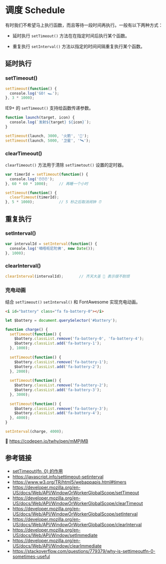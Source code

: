 # 调度 Schedule

有时我们不希望马上执行函数，而且等待一段时间再执行。一般有以下两种方式：
* 延时执行 `setTimeout()` 方法在在指定时间后执行某个函数。

* 重复执行 `setInterval()` 方法以指定的时间间隔重复执行某个函数。

## 延时执行
### setTimeout()
```javascript
setTimeout(function() {
  console.log('GO! 🏎');
}, 3 * 1000);
```
IE9+ 的 `setTimeout()` 支持给函数传递参数。
```javascript
function launch(target, icon) {
  console.log(`发射${target} ${icon}`);
}

setTimeout(launch, 3000, '火箭', '🚀');
setTimeout(launch, 5000, '卫星', '🛰');
```

### clearTimeout()
`clearTimeout()` 方法用于清除 `setTimetout()` 设置的定时器。
```javascript
var timerId = setTimeout(function() {
  console.log('⏰⏰⏰');
}, 60 * 60 * 1000);     // 再睡一个小时

setTimeout(function() {
  clearTimeout(timerId);
}, 5 * 1000);           // 5 秒之后取消闹钟 ⏰
```

## 重复执行
### setInterval()
```javascript
var intervalId = setInterval(function() {
  console.log('喃唔呃尼陀佛', new Date());
}, 1000);
```

### clearInterval()
```javascript
clearInterval(intervalId);       // 齐天大圣 🙉 表示很不耐烦
```

### 充电动画
结合 `setTimeout()` `setInterval()` 和 FontAwesome 实现充电动画。
```html
<i id="battery" class="fa fa-battery-0"></i>
```
```javascript
let $battery = document.querySelector('#battery');

function charge() {
  setTimeout(function() {
    $battery.classList.remove('fa-battery-0', 'fa-battery-4');
    $battery.classList.add('fa-battery-1');
  }, 1000);
  
  setTimeout(function() {
    $battery.classList.remove('fa-battery-1');
    $battery.classList.add('fa-battery-2');
  }, 2000);
  
  setTimeout(function() {
    $battery.classList.remove('fa-battery-2');
    $battery.classList.add('fa-battery-3');
  }, 3000);
  
  setTimeout(function() {
    $battery.classList.remove('fa-battery-3');
    $battery.classList.add('fa-battery-4');
  }, 4000);
}

setInterval(charge, 4000);
```
🚀 https://codepen.io/twhy/pen/mMPjMB

## 参考链接
* [setTimeout(fn, 0) 的作用](http://pandacafe.net/post/337)
* https://javascript.info/settimeout-setinterval
* https://www.w3.org/TR/html5/webappapis.html#timers
* https://developer.mozilla.org/en-US/docs/Web/API/WindowOrWorkerGlobalScope/setTimeout
* https://developer.mozilla.org/en-US/docs/Web/API/WindowOrWorkerGlobalScope/clearTimeout
* https://developer.mozilla.org/en-US/docs/Web/API/WindowOrWorkerGlobalScope/setInterval
* https://developer.mozilla.org/en-US/docs/Web/API/WindowOrWorkerGlobalScope/clearInterval
* https://developer.mozilla.org/en-US/docs/Web/API/Window/setImmediate
* https://developer.mozilla.org/en-US/docs/Web/API/Window/clearImmediate
* https://stackoverflow.com/questions/779379/why-is-settimeoutfn-0-sometimes-useful
